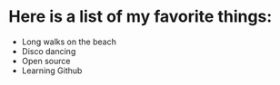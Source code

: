 # Here is a list of my favorite things:
- Long walks on the beach
- Disco dancing 
- Open source
- Learning Github
